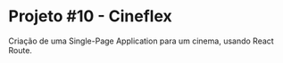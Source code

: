 # Projeto #10 - Cineflex

Criação de uma Single-Page Application para um cinema, usando React Route.